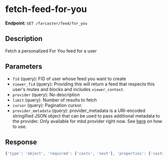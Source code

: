 # fetch-feed-for-you

**Endpoint**: `GET /farcaster/feed/for_you`

## Description
Fetch a personalized For You feed for a user

## Parameters
- `fid` (query): FID of user whose feed you want to create
- `viewer_fid` (query): Providing this will return a feed that respects this user's mutes and blocks and includes `viewer_context`.
- `provider` (query): No description
- `limit` (query): Number of results to fetch
- `cursor` (query): Pagination cursor.
- `provider_metadata` (query): provider_metadata is a URI-encoded stringified JSON object that can be used to pass additional metadata to the provider. Only available for mbd provider right now. See [here](https://docs.neynar.com/docs/feed-for-you-w-external-providers) on how to use.


## Response
```typescript
{'type': 'object', 'required': ['casts', 'next'], 'properties': {'casts': {'type': 'array', 'items': {'$ref': '#/components/schemas/CastWithInteractions'}}, 'next': {'$ref': '#/components/schemas/NextCursor'}}}
```
